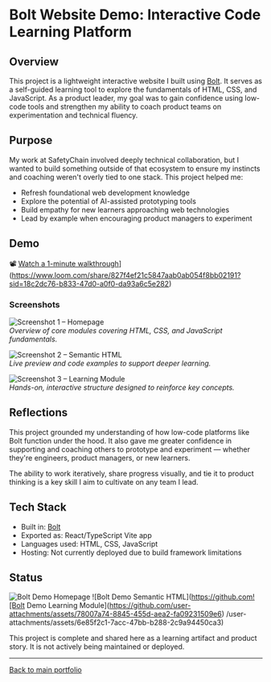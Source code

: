 # Bolt Website Demo: Interactive Code Learning Platform

## Overview

This project is a lightweight interactive website I built using [Bolt](https://www.bolt.fun). It serves as a self-guided learning tool to explore the fundamentals of HTML, CSS, and JavaScript. As a product leader, my goal was to gain confidence using low-code tools and strengthen my ability to coach product teams on experimentation and technical fluency.

## Purpose

My work at SafetyChain involved deeply technical collaboration, but I wanted to build something outside of that ecosystem to ensure my instincts and coaching weren't overly tied to one stack. This project helped me:
- Refresh foundational web development knowledge
- Explore the potential of AI-assisted prototyping tools
- Build empathy for new learners approaching web technologies
- Lead by example when encouraging product managers to experiment

## Demo

📽️ [Watch a 1-minute walkthrough]([https://your-video-link.com)](https://www.loom.com/share/827f4ef21c5847aab0ab054f8bb02191?sid=18c2dc76-b833-47d0-a0f0-da93a6c5e282)  


### Screenshots

![Screenshot 1 – Homepage](./screenshot1.png)  
_Overview of core modules covering HTML, CSS, and JavaScript fundamentals._

![Screenshot 2 – Semantic HTML](./screenshot2.png)  
_Live preview and code examples to support deeper learning._

![Screenshot 3 – Learning Module](./screenshot3.png)  
_Hands-on, interactive structure designed to reinforce key concepts._

## Reflections

This project grounded my understanding of how low-code platforms like Bolt function under the hood. It also gave me greater confidence in supporting and coaching others to prototype and experiment — whether they're engineers, product managers, or new learners.

The ability to work iteratively, share progress visually, and tie it to product thinking is a key skill I aim to cultivate on any team I lead.

## Tech Stack

- Built in: [Bolt](https://www.bolt.fun)
- Exported as: React/TypeScript Vite app
- Languages used: HTML, CSS, JavaScript
- Hosting: Not currently deployed due to build framework limitations

## Status
![Bolt Demo Homepage](https://github.com/user-attachments/assets/89656a7a-d57c-4971-a6e3-8b054d9f0493)
![Bolt Demo Semantic HTML](https://github.com![Bolt Demo Learning Module](https://github.com/user-attachments/assets/78007a74-8845-455d-aea2-fa09231509e6)
/user-attachments/assets/6e85f2c1-7acc-47bb-b288-2c9a94450ca3)

This project is complete and shared here as a learning artifact and product story. It is not actively being maintained or deployed.

---
[Back to main portfolio](../README.md)
